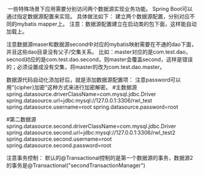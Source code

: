 
﻿
一些特殊场景下应用需要分别访问两个数据源实现业务功能。
Spring Boot可以通过指定数据源配置来实现。
具体做法如下：
建立两个数据源配置，分别对应不同的mybatis mapper上。
注意：数据源配置建立在启动类的包下面，这样能自动加载上。



注意数据源maser和数据源second中对应的mybatis映射需要在不通的dao下面，并且这些dao目录没有父子/交集关系。
比如：master对应的是com.test.dao，secnod对应的是com.test.dao.second，则master会覆盖second，这样是错误的；必须设置成没有交集，将master的改为com.test.dao.master。




数据源代码自动化添加好后，就是添加数据源配置项：
注意password可以用“{cipher}加密”这种方式来进行加密解密。
#主数据源
spring.datasource.driverClassName=com.mysql.jdbc.Driver
spring.datasource.url=jdbc:mysql://127.0.0.1:3306/rwl_test
spring.datasource.username=root
spring.datasource.password=root

#第二数据源
spring.datasource.second.driverClassName=com.mysql.jdbc.Driver
spring.datasource.second.url=jdbc:mysql://127.0.0.1:3306/rwl_test2
spring.datasource.second.username=root
spring.datasource.second.password=root

注意事务控制：
默认的@Transactional控制的是第一个数据源的事务，数据源2的事务是@Transactional("secondTransactionManager")


